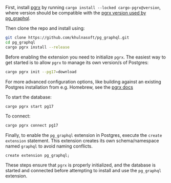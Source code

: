 First, install [pgrx](https://github.com/tcdi/pgrx) by running `cargo install --locked cargo-pgrx@version`, where version should be compatible with the [pgrx version used by pg_graphql](https://github.com/khulnasoft/pg_graphql/blob/master/Cargo.toml#L16).

Then clone the repo and install using:

```bash
git clone https://github.com/khulnasoft/pg_graphql.git
cd pg_graphql
cargo pgrx install --release
```

Before enabling the extension you need to initialize `pgrx`. The easiest way to get started is to allow `pgrx` to manage its own version/s of Postgres:

```bash
cargo pgrx init --pg17=download
```

For more advanced configuration options, like building against an existing Postgres installation from e.g. Homebrew, see the [pgrx docs](https://github.com/pgcentralfoundation/pgrx)

To start the database:

```bash
cargo pgrx start pg17
```

To connect:

```bash
cargo pgrx connect pg17
```

Finally, to enable the `pg_graphql` extension in Postgres, execute the `create extension` statement. This extension creates its own schema/namespace named `graphql` to avoid naming conflicts.

```psql
create extension pg_graphql;
```

These steps ensure that `pgrx` is properly initialized, and the database is started and connected before attempting to install and use the `pg_graphql` extension.
